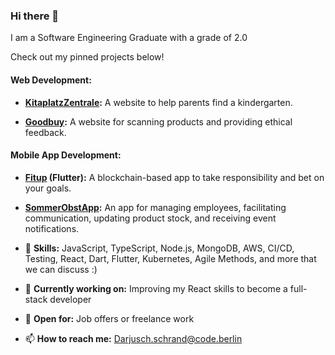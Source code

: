 ### Hi there 👋

I am a Software Engineering Graduate with a grade of 2.0

Check out my pinned projects below!

#### Web Development:

- **[KitaplatzZentrale](https://github.com/KitaPlatzZentrale/kpz):**
  A website to help parents find a kindergarten.

- **[Goodbuy](https://github.com/code-goodbuy/goodbuy-nodejs):**
  A website for scanning products and providing ethical feedback.

#### Mobile App Development:

- **[Fitup](https://github.com/Darjusch/Fitup-Flutter) (Flutter):**
  A blockchain-based app to take responsibility and bet on your goals.

- **[SommerObstApp](https://github.com/Darjusch/SommerObstApp):**
  An app for managing employees, facilitating communication, updating product stock, and receiving event notifications.

- 🔭 **Skills:** JavaScript, TypeScript, Node.js, MongoDB, AWS, CI/CD, Testing, React, Dart, Flutter, Kubernetes, Agile Methods, and more that we can discuss :)
- 🌱 **Currently working on:** Improving my React skills to become a full-stack developer
- 👯 **Open for:** Job offers or freelance work
- 📫 **How to reach me:** Darjusch.schrand@code.berlin
